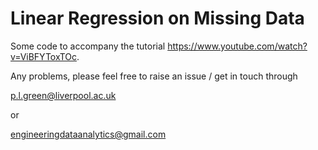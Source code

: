 # Linear Regression on Missing Data

Some code to accompany the tutorial https://www.youtube.com/watch?v=ViBFYToxTOc.

Any problems, please feel free to raise an issue / get in touch through

p.l.green@liverpool.ac.uk 

or

engineeringdataanalytics@gmail.com 
